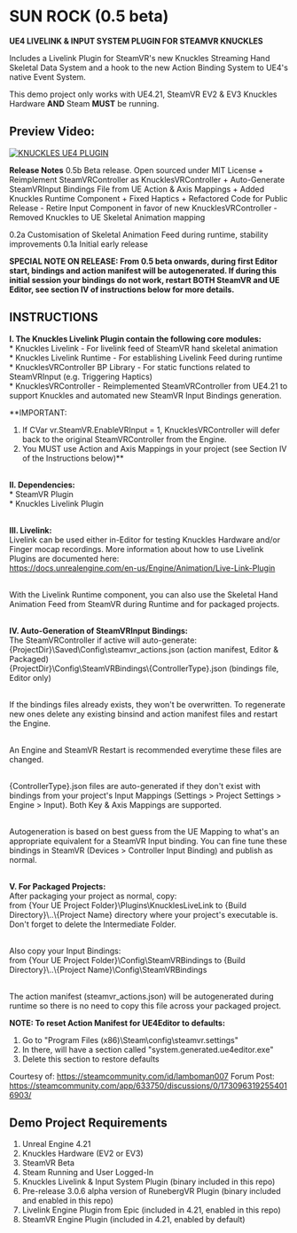 # SUN ROCK (0.5 beta)
**UE4 LIVELINK &amp; INPUT SYSTEM PLUGIN FOR STEAMVR KNUCKLES**

Includes a Livelink Plugin for SteamVR's new Knuckles Streaming Hand Skeletal Data System and a hook to the new Action Binding System to UE4's native Event System.

This demo project only works with UE4.21, SteamVR EV2 & EV3 Knuckles Hardware **AND** Steam **MUST** be running.

## Preview Video:

[![KNUCKLES UE4 PLUGIN](http://img.youtube.com/vi/DDu5W_b88N0/0.jpg)](http://www.youtube.com/watch?v=DDu5W_b88N0 "Knuckles UE4 Plugin Overview")


**Release Notes**
0.5b Beta release. Open sourced under MIT License
     + Reimplement SteamVRController as KnucklesVRController
     + Auto-Generate SteamVRInput Bindings File from UE Action & Axis Mappings
     + Added Knuckles Runtime Component
     + Fixed Haptics
     + Refactored Code for Public Release
        - Retire Input Component in favor of new KnucklesVRController
        - Removed Knuckles to UE Skeletal Animation mapping 

0.2a Customisation of Skeletal Animation Feed during runtime, stability improvements
0.1a Initial early release

**SPECIAL NOTE ON RELEASE: From 0.5 beta onwards, during first Editor start, bindings and action manifest will be autogenerated. If during this initial session your bindings do not work, restart BOTH SteamVR and UE Editor, see section IV of instructions below for more details.**

## INSTRUCTIONS
**I. The Knuckles Livelink Plugin contain the following core modules:** <br />
    * Knuckles Livelink - For livelink feed of SteamVR hand skeletal animation<br />
    * Knuckles Livelink Runtime - For establishing Livelink Feed during runtime<br />
    * KnucklesVRController BP Library - For static functions related to SteamVRInput (e.g. Triggering Haptics)<br />
    * KnucklesVRController - Reimplemented SteamVRController from UE4.21 to support Knuckles and automated new SteamVR Input Bindings generation.<br />
    
**IMPORTANT: 
1. If CVar vr.SteamVR.EnableVRInput = 1, KnucklesVRController will defer back to the original SteamVRController from the Engine.
2. You MUST use Action and Axis Mappings in your project (see Section IV of the Instructions below)**<br /><br />

**II. Dependencies:** <br />
    * SteamVR Plugin<br />
    * Knuckles Livelink Plugin<br /><br />

**III. Livelink:** <br />
    Livelink can be used either in-Editor for testing Knuckles Hardware and/or Finger mocap recordings. 
    More information about how to use Livelink Plugins are documented here:<br />
    https://docs.unrealengine.com/en-us/Engine/Animation/Live-Link-Plugin<br /><br />

With the Livelink Runtime component, you can also use the Skeletal Hand Animation Feed from SteamVR during Runtime and for packaged projects.<br /><br />

**IV. Auto-Generation of SteamVRInput Bindings:** <br />
    The SteamVRController if active will auto-generate:<br />
        {ProjectDir}\Saved\Config\steamvr_actions.json (action manifest, Editor & Packaged)<br />
        {ProjectDir}\Config\SteamVRBindings\\{ControllerType}.json (bindings file, Editor only)<br /><br />
    
If the bindings files already exists, they won't be overwritten. To regenerate new ones delete any existing binsind and action manifest files and restart the Engine.<br /><br />

An Engine and SteamVR Restart is recommended everytime these files are changed.<br /><br />

{ControllerType}.json files are auto-generated if they don't exist with bindings from your project's Input Mappings (Settings > Project Settings > Engine > Input). Both Key & Axis Mappings are supported.<br /><br />

Autogeneration is based on best guess from the UE Mapping to what's an appropriate equivalent for a SteamVR Input binding. You can fine tune these bindings in SteamVR (Devices > Controller Input Binding) and publish as normal.<br /><br />

**V. For Packaged Projects:** <br />
After packaging your project as normal, copy:<br />
    from {Your UE Project Folder}\Plugins\KnucklesLiveLink to {Build Directory}\\..\\{Project Name} directory where your project's executable is. Don't forget to delete the Intermediate Folder.<br /><br />

Also copy your Input Bindings:<br />
   from {Your UE Project Folder}\Config\SteamVRBindings to {Build Directory}\\..\\{Project Name}\Config\SteamVRBindings<br /><br />

The action manifest (steamvr_actions.json) will be autogenerated during runtime so there is no need to copy this file across your packaged project.<br />

**NOTE: To reset Action Manifest for UE4Editor to defaults:**

1. Go to "Program Files (x86)\Steam\config\steamvr.settings"
2. In there, will have a section called "system.generated.ue4editor.exe"
3. Delete this section to restore defaults 

Courtesy of: https://steamcommunity.com/id/lamboman007
Forum Post: https://steamcommunity.com/app/633750/discussions/0/1730963192554016903/

## Demo Project Requirements

1. Unreal Engine 4.21
2. Knuckles Hardware (EV2 or EV3)
3. SteamVR Beta
4. Steam Running and User Logged-In
5. Knuckles Livelink & Input System Plugin (binary included in this repo)
6. Pre-release 3.0.6 alpha version of RunebergVR Plugin (binary included and enabled in this repo)
7. Livelink Engine Plugin from Epic (included in 4.21, enabled in this repo)
8. SteamVR Engine Plugin (included in 4.21, enabled by default)

